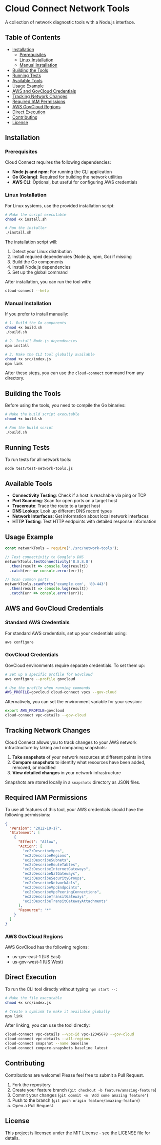 # Cloud Connect Network Tools

A collection of network diagnostic tools with a Node.js interface.

## Table of Contents
- [Installation](#installation)
  - [Prerequisites](#prerequisites)
  - [Linux Installation](#linux-installation)
  - [Manual Installation](#manual-installation)
- [Building the Tools](#building-the-tools)
- [Running Tests](#running-tests)
- [Available Tools](#available-tools)
- [Usage Example](#usage-example)
- [AWS and GovCloud Credentials](#aws-and-govcloud-credentials)
- [Tracking Network Changes](#tracking-network-changes)
- [Required IAM Permissions](#required-iam-permissions)
- [AWS GovCloud Regions](#aws-govcloud-regions)
- [Direct Execution](#direct-execution)
- [Contributing](#contributing)
- [License](#license)

## Installation

### Prerequisites

Cloud Connect requires the following dependencies:
- **Node.js and npm**: For running the CLI application
- **Go (Golang)**: Required for building the network utilities
- **AWS CLI**: Optional, but useful for configuring AWS credentials

### Linux Installation

For Linux systems, use the provided installation script:

```bash
# Make the script executable
chmod +x install.sh

# Run the installer
./install.sh
```

The installation script will:
1. Detect your Linux distribution
2. Install required dependencies (Node.js, npm, Go) if missing
3. Build the Go components
4. Install Node.js dependencies
5. Set up the global command

After installation, you can run the tool with:
```bash
cloud-connect --help
```

### Manual Installation

If you prefer to install manually:

```bash
# 1. Build the Go components
chmod +x build.sh
./build.sh

# 2. Install Node.js dependencies
npm install

# 3. Make the CLI tool globally available
chmod +x src/index.js
npm link
```

After these steps, you can use the `cloud-connect` command from any directory.

## Building the Tools

Before using the tools, you need to compile the Go binaries:

```bash
# Make the build script executable
chmod +x build.sh

# Run the build script
./build.sh
```

## Running Tests

To run tests for all network tools:

```bash
node test/test-network-tools.js
```

## Available Tools

- **Connectivity Testing**: Check if a host is reachable via ping or TCP
- **Port Scanning**: Scan for open ports on a target host
- **Traceroute**: Trace the route to a target host
- **DNS Lookup**: Look up different DNS record types
- **Network Interfaces**: Get information about local network interfaces
- **HTTP Testing**: Test HTTP endpoints with detailed response information

## Usage Example

```javascript
const networkTools = require('./src/network-tools');

// Test connectivity to Google's DNS
networkTools.testConnectivity('8.8.8.8')
  .then(result => console.log(result))
  .catch(err => console.error(err));

// Scan common ports
networkTools.scanPorts('example.com', '80-443')
  .then(result => console.log(result))
  .catch(err => console.error(err));
```

## AWS and GovCloud Credentials

### Standard AWS Credentials

For standard AWS credentials, set up your credentials using:
```bash
aws configure
```

### GovCloud Credentials

GovCloud environments require separate credentials. To set them up:
```bash
# Set up a specific profile for GovCloud
aws configure --profile govcloud

# Use the profile when running commands
AWS_PROFILE=govcloud cloud-connect vpcs --gov-cloud
```

Alternatively, you can set the environment variable for your session:
```bash
export AWS_PROFILE=govcloud
cloud-connect vpc-details --gov-cloud
```

## Tracking Network Changes

Cloud Connect allows you to track changes to your AWS network infrastructure by taking and comparing snapshots:

1. **Take snapshots** of your network resources at different points in time
2. **Compare snapshots** to identify what resources have been added, removed, or modified
3. **View detailed changes** in your network infrastructure

Snapshots are stored locally in a `snapshots` directory as JSON files.

## Required IAM Permissions

To use all features of this tool, your AWS credentials should have the following permissions:

```json
{
  "Version": "2012-10-17",
  "Statement": [
    {
      "Effect": "Allow",
      "Action": [
        "ec2:DescribeVpcs",
        "ec2:DescribeRegions",
        "ec2:DescribeSubnets",
        "ec2:DescribeRouteTables",
        "ec2:DescribeInternetGateways",
        "ec2:DescribeNatGateways",
        "ec2:DescribeSecurityGroups",
        "ec2:DescribeNetworkAcls",
        "ec2:DescribeVpcEndpoints",
        "ec2:DescribeVpcPeeringConnections",
        "ec2:DescribeTransitGateways",
        "ec2:DescribeTransitGatewayAttachments"
      ],
      "Resource": "*"
    }
  ]
}
```

### AWS GovCloud Regions

AWS GovCloud has the following regions:
- us-gov-east-1 (US East)
- us-gov-west-1 (US West)

## Direct Execution

To run the CLI tool directly without typing `npm start --`:

```bash
# Make the file executable
chmod +x src/index.js

# Create a symlink to make it available globally
npm link
```

After linking, you can use the tool directly:

```bash
cloud-connect vpc-details --vpc-id vpc-12345678 --gov-cloud
cloud-connect vpc-details --all-regions
cloud-connect snapshot --name baseline
cloud-connect compare-snapshots baseline latest
```

## Contributing

Contributions are welcome! Please feel free to submit a Pull Request.

1. Fork the repository
2. Create your feature branch (`git checkout -b feature/amazing-feature`)
3. Commit your changes (`git commit -m 'Add some amazing feature'`)
4. Push to the branch (`git push origin feature/amazing-feature`)
5. Open a Pull Request

## License

This project is licensed under the MIT License - see the LICENSE file for details.

